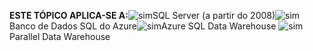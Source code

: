 <Token>**ESTE TÓPICO APLICA-SE A:**![sim](../includes/media/yes.png)SQL Server (a partir do 2008)![sim](../includes/media/yes.png)Banco de Dados SQL do Azure![sim](../includes/media/yes.png)Azure SQL Data Warehouse ![sim](../includes/media/yes.png)Parallel Data Warehouse
 </Token>